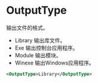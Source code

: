 # OutputType

输出文件的格式。
- Library 输出库文件。
- Exe 输出控制台应用程序。
- Module 输出模块。
- Winexe 输出Windows应用程序。

``` XML
<OutputType>Library</OutputType>
```
